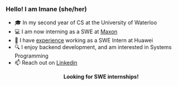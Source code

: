 ### Hello! I am Imane (she/her)

* 🎓 In my second year of CS at the University of Waterloo
* 💻 I am now interning as a SWE at <a href="https://www.maxon.net/en/">Maxon</a>
* 💼 I have <a href="https://github.com/EnamiYa/Resume/blob/main/resume.pdf">experience</a> working as a SWE Intern at Huawei
* 🔍 I enjoy backend development, and am interested in Systems Programming
* 📫 Reach out on <a href="https://www.linkedin.com/in/iyacoubi/" >Linkedin</a>
  
<p align="center">
  <strong>
     Looking for SWE internships!
  </strong>
</p>
